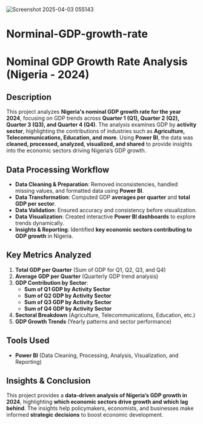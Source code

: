 ![Screenshot 2025-04-03 055143](https://github.com/user-attachments/assets/7f11297b-9608-4cbb-9263-943b83a5098a)
# Norminal-GDP-growth-rate
# Nominal GDP Growth Rate Analysis (Nigeria - 2024)  

## Description  
This project analyzes **Nigeria's nominal GDP growth rate for the year 2024**, focusing on GDP trends across **Quarter 1 (Q1), Quarter 2 (Q2), Quarter 3 (Q3), and Quarter 4 (Q4)**. The analysis examines GDP by **activity sector**, highlighting the contributions of industries such as **Agriculture, Telecommunications, Education, and more**. Using **Power BI**, the data was **cleaned, processed, analyzed, visualized, and shared** to provide insights into the economic sectors driving Nigeria’s GDP growth.  

## Data Processing Workflow  
- **Data Cleaning & Preparation**: Removed inconsistencies, handled missing values, and formatted data using **Power BI**.  
- **Data Transformation**: Computed GDP **averages per quarter** and **total GDP per sector**.  
- **Data Validation**: Ensured accuracy and consistency before visualization.  
- **Data Visualization**: Created interactive **Power BI dashboards** to explore trends dynamically.  
- **Insights & Reporting**: Identified **key economic sectors contributing to GDP growth** in Nigeria.  

## Key Metrics Analyzed  
1. **Total GDP per Quarter** (Sum of GDP for Q1, Q2, Q3, and Q4)  
2. **Average GDP per Quarter** (Quarterly GDP trend analysis)  
3. **GDP Contribution by Sector**:  
   - **Sum of Q1 GDP by Activity Sector**  
   - **Sum of Q2 GDP by Activity Sector**  
   - **Sum of Q3 GDP by Activity Sector**  
   - **Sum of Q4 GDP by Activity Sector**  
4. **Sectoral Breakdown** (Agriculture, Telecommunications, Education, etc.)  
5. **GDP Growth Trends** (Yearly patterns and sector performance)  

## Tools Used  
- **Power BI** (Data Cleaning, Processing, Analysis, Visualization, and Reporting)  

## Insights & Conclusion  
This project provides a **data-driven analysis of Nigeria’s GDP growth in 2024**, highlighting **which economic sectors drive growth and which lag behind**. The insights help policymakers, economists, and businesses make informed **strategic decisions** to boost economic development.  
